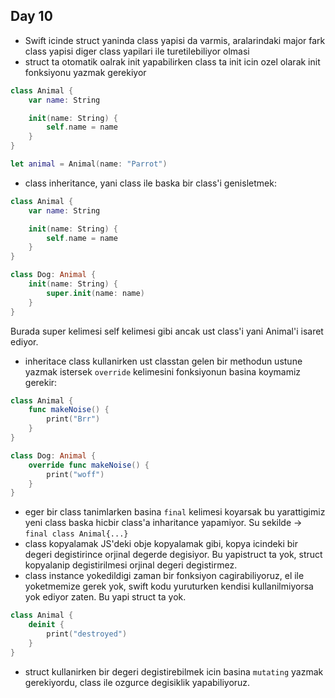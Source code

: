 ## Day 10

- Swift icinde struct yaninda class yapisi da varmis, aralarindaki major fark class yapisi diger class yapilari ile turetilebiliyor olmasi
- struct ta otomatik oalrak init yapabilirken class ta init icin ozel olarak init fonksiyonu yazmak gerekiyor

```swift
class Animal {
    var name: String

    init(name: String) {
        self.name = name
    }
}

let animal = Animal(name: "Parrot")
```

- class inheritance, yani class ile baska bir class'i genisletmek:

```swift
class Animal {
    var name: String

    init(name: String) {
        self.name = name
    }
}

class Dog: Animal {
    init(name: String) {
        super.init(name: name)
    }
}
```

Burada super kelimesi self kelimesi gibi ancak ust class'i yani Animal'i isaret ediyor.

- inheritace class kullanirken ust classtan gelen bir methodun ustune yazmak istersek `override` kelimesini fonksiyonun basina koymamiz gerekir:

```swift
class Animal {
    func makeNoise() {
        print("Brr")
    }
}

class Dog: Animal {
    override func makeNoise() {
        print("woff")
    }
}
```

- eger bir class tanimlarken basina `final` kelimesi koyarsak bu yarattigimiz yeni class baska hicbir class'a inharitance yapamiyor. Su sekilde -> `final class Animal{...}`
- class kopyalamak JS'deki obje kopyalamak gibi, kopya icindeki bir degeri degistirince orjinal degerde degisiyor. Bu yapistruct ta yok, struct kopyalanip degistirilmesi orjinal degeri degistirmez.
- class instance yokedildigi zaman bir fonksiyon cagirabiliyoruz, el ile yoketmemize gerek yok, swift kodu yuruturken kendisi kullanilmiyorsa yok ediyor zaten. Bu yapi struct ta yok.

```swift
class Animal {
    deinit {
        print("destroyed")
    }
}
```

- struct kullanirken bir degeri degistirebilmek icin basina `mutating` yazmak gerekiyordu, class ile ozgurce degisiklik yapabiliyoruz.